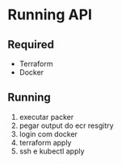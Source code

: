 # Running API

## Required
- Terraform
- Docker

## Running

1. executar packer
2. pegar output do ecr resgitry
3. login com docker
4. terraform apply
5. ssh e kubectl apply



